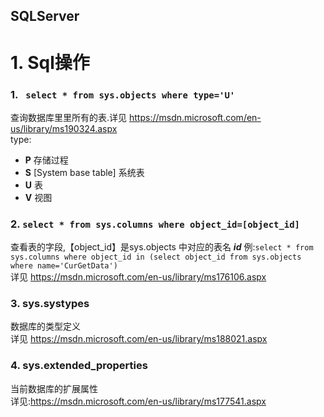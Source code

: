 SQLServer
---
# 1. Sql操作
### 1.  ` select * from sys.objects where type='U'`  
查询数据库里里所有的表.详见 <https://msdn.microsoft.com/en-us/library/ms190324.aspx>  
type:    
 - **P**   存储过程
 - **S** [System base table] 系统表
 - **U** 表
 - **V** 视图

### 2. ` select * from sys.columns where object_id=[object_id] `
查看表的字段,【object_id】是sys.objects 中对应的表名 **_id_**
例:`select * from sys.columns where object_id in (select object_id from sys.objects where name='CurGetData')`  
详见 <https://msdn.microsoft.com/en-us/library/ms176106.aspx>
### 3.  sys.systypes
数据库的类型定义  
详见 <https://msdn.microsoft.com/en-us/library/ms188021.aspx>
### 4. sys.extended_properties
当前数据库的扩展属性  
详见:<https://msdn.microsoft.com/en-us/library/ms177541.aspx>



    


   



